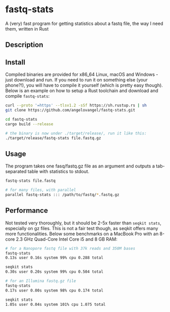 # fastq-stats

A (very) fast program for getting statistics about a fastq file, the way I need them, written in Rust

## Description


## Install

Compiled binaries are provided for x86_64 Linux, macOS and Windows - just download and run. If you need to run it on something else (your phone?!), you will have to compile it yourself (which is pretty easy though). Below is an example on how to setup a Rust toolchain and download and compile `fastq-stats`:

```bash
curl --proto '=https' --tlsv1.2 -sSf https://sh.rustup.rs | sh
git clone https://github.com/angelovangel/fastq-stats.git

cd fastq-stats
cargo build --release

# the binary is now under ./target/release/, run it like this:
./target/release/fastq-stats file.fastq.gz

```

## Usage

The program takes one fasq/fastq.gz file as an argument and outputs a tab-separated table with statistics to stdout.

```bash
fastq-stats file.fastq

# for many files, with parallel
parallel fastq-stats ::: /path/to/fastq/*.fastq.gz
```

## Performance

Not tested very thoroughly, but it should be 2-5x faster than `seqkit stats`, especially on gz files. This is not a fair test though, as seqkit offers many more functionalities. Below some benchmarks on a MacBook Pro with an 8-core 2.3 GHz Quad-Core Intel Core i5 and 8 GB RAM:

```bash
# for a Nanopore fastq file with 37k reads and 350M bases
fastq-stats
0.13s user 0.16s system 99% cpu 0.288 total

seqkit stats
0.30s user 0.20s system 99% cpu 0.504 total

# for an Illumina fastq.gz file 
fastq-stats
0.17s user 0.00s system 98% cpu 0.174 total

seqkit stats
1.05s user 0.04s system 101% cpu 1.075 total
```
